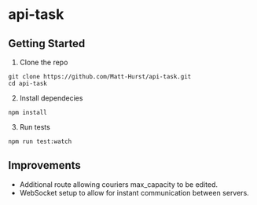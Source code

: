 # api-task

## Getting Started

1. Clone the repo

```
git clone https://github.com/Matt-Hurst/api-task.git
cd api-task
```

2. Install dependecies

```
npm install
```

3. Run tests

```
npm run test:watch
```

## Improvements
- Additional route allowing couriers max_capacity to be edited.
- WebSocket setup to allow for instant communication between servers.
